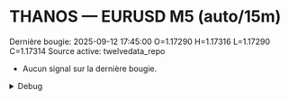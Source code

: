 # THANOS — EURUSD M5 (auto/15m)
Dernière bougie: 2025-09-12 17:45:00  O=1.17290  H=1.17316  L=1.17290  C=1.17314
Source active: twelvedata_repo

- Aucun signal sur la dernière bougie.

<details><summary>Debug</summary>

- TD_API_KEY manquant.

</details>